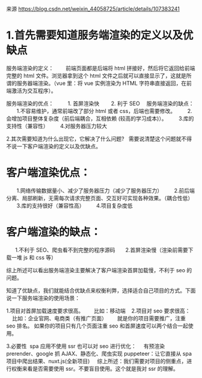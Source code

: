 来源 https://blog.csdn.net/weixin_44058725/article/details/107383241
# 1.首先需要知道服务端渲染的定义以及优缺点
服务端渲染的定义：
　　前端页面都是后端将 html 拼接好，然后将它返回给前端完整的 html 文件。浏览器拿到这个 html 文件之后就可以直接显示了，这就是所谓的服务器端渲染。（vue 里：将 vue 实例渲染为 HTML 字符串直接返回，在前端激活为交互程序）。

服务端渲染的优点：
    　 1. 首屏渲染快
       2. 利于 SEO
　服务端渲染的缺点：
       1.不容易维护，通常前端改了部分 html 或者 css，后端也需要修改。
       2.会增加项目整体复杂度（前后端耦合，互相依赖 (较高的学习成本)）。
       3.库的支持性（兼容性）
       4.对服务器压力较大

2.其次需要知道为什么出现它，它解决了什么问题?
  需要说清楚这个问题就不得不说一下客户端渲染的定义以及优缺点。

# 客户端渲染优点：
       1.网络传输数据量小、减少了服务器压力（减少了服务器压力）
       2.前后端分离、局部刷新，无需每次请求完整页面、交互好可实现各种效果。（耦合性低）
       3.库的支持很好（兼容性高）
       4.项目复杂度低

# 客户端渲染的缺点：
      1.不利于 SEO、爬虫看不到完整的程序源码
      2.首屏渲染慢（渲染前需要下载一堆 js 和 css 等）

综上所述可以看出服务端渲染主要解决了客户端渲染首屏加载慢，不利于 seo 的问题。

知道了优缺点，我们就能结合优缺点来权衡利弊，选择适合自己项目的方式。下面说一下服务端渲染的使用场景：

1.项目对首屏加载速度要求很高。
      比如：移动端
   2.项目对 seo 要求很高：
      比如：企业官网、电商类（有推广页面）
      就是你的项目需要推广，注重 seo 排名。
如果你的项目只有几个页面注重 seo 和首屏速度可以两个结合一起使用。

3.必要性
 spa 应用不使用 ssr 也可以对 seo 进行优化：
    有预渲染 prerender、google 抓 AJAX、静态化、爬虫实现 puppeteer：让它直接从 spa 项目中爬出结果、nuxt.js(全新项目)
    综上所述：我们需要对项目的侧重点，进行权衡来看是否需要使用 ssr。不要盲目使用。这个就是我对 ssr 的理解。

